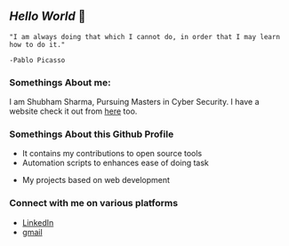 ## ***Hello World***  👋
```
"I am always doing that which I cannot do, in order that I may learn how to do it."
                                                                                    -Pablo Picasso
```
### Somethings About me:
I am Shubham Sharma,
Pursuing Masters in Cyber Security.
I have a website check it out from [here](https://www.blackhathackers.in/) too.
### Somethings About this Github Profile
- It contains my contributions to open source tools
- Automation scripts to enhances ease of doing task
<!--- Walkthroughs for various labs on paltform like [Tryhackme](), [HacktheBox](), [Port Swigger](), [Over the Wire]() --->
- My projects based on web development
<!--### My profile over some learning paltforms
- [Tryhackme](https://tryhackme.com/p/dvwa)
- [Hack the Box](https://www.hackthebox.eu/profile/173577)
- [Hackerone](https://hackerone.com/shubham735) -->
### Connect with me on various platforms
- [LinkedIn](https://www.linkedin.com/in/shubham735/)
- [gmail](mailto:shubham.sharma735@gmail.com)
